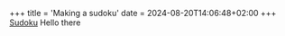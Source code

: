 +++
title = 'Making a sudoku'
date = 2024-08-20T14:06:48+02:00
+++
[Sudoku](/static/sudoku.html)
Hello there
